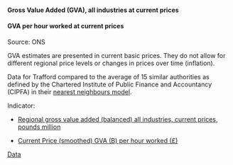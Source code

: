 #### Gross Value Added (GVA), all industries at current prices
#### GVA per hour worked at current prices

Source: ONS

GVA estimates are presented in current basic prices. They do not allow for different regional price levels or changes in prices over time (inflation).

Data for Trafford compared to the average of 15 similar authorities as defined by the Chartered Institute of Public Finance and Accountancy (CIPFA) in their <a href='https://www.cipfa.org/services/cipfastats/nearest-neighbour-model' target='_blank'>nearest neighbours model</a>.
 
Indicator:

* <a href="https://www.ons.gov.uk/economy/grossdomesticproductgdp/datasets/regionalgrossvalueaddedbalancedbyindustrylocalauthoritiesbyitl1region" target="_blank"> Regional gross value added (balanced) all industries, current prices, pounds million </a>

* <a href="https://www.ons.gov.uk/employmentandlabourmarket/peopleinwork/labourproductivity/datasets/subregionalproductivitylabourproductivityindicesbylocalauthoritydistrict" target="_blank"> Current Price (smoothed) GVA (B) per hour worked (£) </a>

<a href="https://www.trafforddatalab.io/trafford_themes/data/economy/gdp.csv" aria-label="Download the data" class="downloadButton" target="_blank" download>Data <span class="fas fa-download"></span></a>